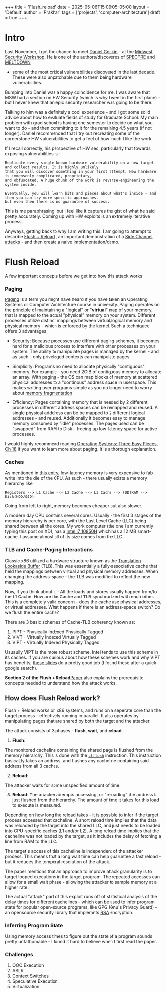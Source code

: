 +++
title = 'Flush_reload'
date = 2025-05-06T15:09:05-05:00
layout = 'Default'
author = 'Prakhar'
tags = ['projects', 'computer-architecture']
draft = true
+++

# Intro
Last November, I got the chance to meet [Daniel Genkin](https://faculty.cc.gatech.edu/~genkin/) - at the [Midwest
Security Workshop](https://www.midwestsecurityworkshop.com/agenda.html). He is one of the authors/discoveres of
[SPECTRE](https://en.wikipedia.org/wiki/Spectre_(security_vulnerability)) and [MELTDOWN](https://en.wikipedia.org/wiki/Meltdown_(security_vulnerability))
 - some of the most critical vulnerabilities discovered in the last decade. These were also unpatchable due to them being
 hardware vulnerabilities.

Bumping into Daniel was a happy coincidence for me. I was aware that MSW had a section on HW Security (which is why I went in
the first place) - but I never knew that an epic security researcher was going to be there. 

Talking to him was a definitely a cool experience - and I got some solid advice about how to evaluate fields of study for 
Graduate School. My main problem with grad school is having one semester to decide on what you want to do - and then 
committing to it for the remaining 4.5 years (if not longer). Daniel recommended that I try out recreating some of 
the cornerstone HW vulnerabilities to get a feel of how much I like the work. 

If I recall correctly, his perspective of HW sec, particularly that towards exposing vulnerabilities is - 

    Replicate every single known hardware vulnerability on a new target and collect results. It is highly unlikely
    that you will discover something in your first attempt. New hardware is immensenly complicated, proprietary,
    and obfuscated. A huge chunk of the work is reverse-engineering the system inside.

    Eventually, you will learn bits and pieces about what's inside - and then you can try more specific approaches,
    but even then there is no guarantee of success.

This is me paraphrasing, but I feel like it captures the gist of what he said pretty accurately. Coming up with HW
exploits is an extremely iterative process.


Anyways, getting back to why I am writing this. I am going to attempt to describe [Flush + Reload](https://dl.acm.org/doi/10.5555/2671225.2671271)
, an important demonstration of a [Side Channel attacks](https://en.wikipedia.org/wiki/Side-channel_attack) - and then create
a naive implementation/demo.


# Flush Reload 

A few important concepts before we get into how this attack works

### Paging
[Paging](https://en.wikipedia.org/wiki/Memory_paging) is a term you might have heard if you have taken an Operating Systems or Computer
Architecture course in university. Paging operates on the principle of maintaining a "logical" or "**virtual**" map of your memory, that
is mapped to the actual "physical" memory on your system. Different processes utilize distinct mappings between virtual/logical memory 
and physical memory - which is enforced by the kernel. Such a techniquee offers 3 advantages 
- Security: Because processes use different paging schemes, it becomes hard for a malicious process to interfere with other 
processes on your system. The ability to manipulate pages is managed by the kernel - and as such - only priveleged contexts
can manipulate pages.

- Simplicity: Programs no need to allocate physically "contiguous" memory. For example - you need 2GiB of contiguous memory to
allocate an array. With paging - the OS can map blocks of memory at scattered physical addresses to a "continous" address space 
in userspace. This makes writing user programs simple as you no longer need to worry about [memory fragmentation](https://en.wikipedia.org/wiki/Fragmentation_(computing))

- Efficiency: Pages containing memory that is needed by 2 different processes in different address spaces can be remapped and reused. A single physical adddress
can be be mapped to 2 different logical addresses - and reused. Additionally it becomes easy to manage memory consumed by "idle"
processes. The pages used can be "swapped" from RAM to Disk - freeing up low-latency space for active processes.

I would highly recommend reading [Operating Systems: Three Easy Pieces, Ch 18](https://pages.cs.wisc.edu/~remzi/OSTEP/)
if you want to learn more about paging. It is a thorough explanation.


### Caches
As mentioned in [this entry](https://screamingpigeon.github.io/projects/ooo_pt1), low-latency memory is very expensive to 
fab write into the die of the CPU. As such - there usually exists a memory hierarchy like 

    Registers --> L1 Cache --> L2 Cache --> L3 Cache --> (DD)RAM --> Disk(HDD/SSD)

Going from left to right, memory becomes cheaper but also slower. 

A modern day CPU contains several cores. Usually - the first 3 stages of the memory hierarchy is per-core, with the 
Last Level Cache (LLC) being shared between all the cores. My work computer (the one I am currently typing this post on XD),
has a [Intel i7 10850H](https://www.intel.com/content/www/us/en/products/sku/201897/intel-core-i710850h-processor-12m-cache-up-to-5-10-ghz/specifications.html#specs-1-0-2)
which has a 12 MB smart-cache. I assume almost all of its size comes from the LLC.


### TLB and Cache-Paging Interactions

Classic x86 utilized a hardware structure known as the [Translation Lookaside Buffer](https://en.wikipedia.org/wiki/Translation_lookaside_buffer)
(TLB). This was essentially a fully-associative cache that held the mappings between virtual and physical memory addresses. When
changing the address-space - the TLB was modified to reflect the new mapping.


Now, if you think about it - All the loads and stores usually happen from/to the L1 Cache. How are the Cache and TLB
synchronized with each other. This is a completely valid concern -  does the cache use physical addresses, or 
virtual addresses. What happens if there is an address-space switch? Do we flush the entire cache?

There are 3 basic schemes of Cache-TLB coherency known as:

1. PIPT - Physically Indexed Physically Tagged
2. VIVT - Virtually Indexed Virtually Tagged
3. VIPT - Virtually Indexed Physically Tagged

Usuaully VIPT is the more robust scheme. Intel tends to use this scheme in its caches. If you are curious about how 
these schemes work and why VIPT has benefits, [these slides](https://view.officeapps.livehttps://view.officeapps.live.com/op/view.aspx?src=https%3A%2F%2Fcourses.physics.illinois.edu%2Fece411%2Ffa2022%2Fslides%2Flect08_l.pptx.com/op/view.aspx?src=https%3A%2F%2Fcourses.physics.illinois.edu%2Fece411%2Ffa2022%2Fslides%2Flect08_l.pptx)
do a pretty good job (I found these after a quick google search).

**Section 2 of the Flush + Reload**[Paper](https://dl.acm.org/doi/10.5555/2671225.2671271) also explains the prerequisite 
concepts needed to understand how the attack works.


## How does Flush Reload work?
Flush + Reload works on x86 systems, and runs on a seperate core than the target process - effectively running in parallel.
It also operates by manipulating pages that are shared by both the target and the attacker.

The attack consists of 3 phases - **flush**, **wait**, and **reload**. 

1. **Flush**:

The monitored cacheline containing the shared page is flushed from the memory hierarchy. This is done with the 
[`clflush`](https://www.felixcloutier.com/x86/clflush) instruction. This instruction basicaLly takes an 
address, and flushes any cacheline containing said address from all 3 caches.


2. **Reload**:

The attacker waits for some unspecified amount of time.


3. **Reload**:
The attacker attempts accessing, or "reloading" the address it just flushed from the hierarchy. The amount of time
it takes for this load to execute is measured.



Depending on how long the reload takes - it is possible to infer if the target process accessed that cacheline. A short 
reload time implies that the data was reloaded by the target into the shared LLC, 
and just needs to be loaded into CPU-specific caches (L1 and/or L2). A long reload time implies that the cacheline 
was not loaded by the target, as it includes the delay of fetching a line from RAM to the LLC.

The target's access of this cacheline is independent of the attacker process. This means that a long wait time can help
guaruntee a fast reload - but it reduces the temporal resolution of the attack.

The paper mentions that an approach to improve attack granularity is to target looped executions in the target program.
The repeated accesses can allow for a small wait phase - allowing the attacker to sample memory at a higher rate.

The actual "attack" part of this exploit runs off of statistical analysis of the delay times for different cachelines - 
which can be used to infer program state for popular open-source programs, like GPG (Gnu's Privacy Guard) - an opensource 
security library that implemnts [RSA](https://en.wikipedia.org/wiki/RSA_cryptosystem) encryption.


### Inferring Program State

Using memory access times to figure out the state of a program sounds pretty unfathomable - I found it hard to believe when
I first read the paper.



### Challenges

1. OOO Execution
2. ASLR 
3. Context Switches
4. Speculative Execution
5. Virtualization
